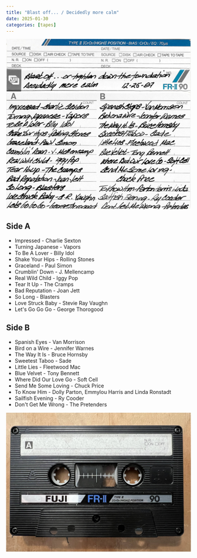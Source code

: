 ```yaml
---
title: "Blast off... / Decidedly more calm"
date: 2025-01-30
categories: [tapes]
---
```


![Liner](liner.jpg)

## Side A
- Impressed - Charlie Sexton
- Turning Japanese - Vapors
- To Be A Lover - Billy Idol
- Shake Your Hips - Rolling Stones
- Graceland - Paul Simon
- Crumblin' Down - J. Mellencamp
- Real Wild Child - Iggy Pop
- Tear It Up - The Cramps
- Bad Reputation - Joan Jett
- So Long - Blasters
- Love Struck Baby - Stevie Ray Vaughn
- Let's Go Go Go - George Thorogood

## Side B
- Spanish Eyes - Van Morrison
- Bird on a Wire - Jennifer Warnes
- The Way It Is - Bruce Hornsby
- Sweetest Taboo - Sade
- Little Lies - Fleetwood Mac
- Blue Velvet - Tony Bennett
- Where Did Our Love Go - Soft Cell
- Send Me Some Loving - Chuck Price
- To Know Him - Dolly Parton, Emmylou Harris and Linda Ronstadt
- Sailfish Evening - Ry Cooder
- Don't Get Me Wrong - The Pretenders

![](cassette.jpg)